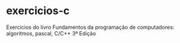 # exercicios-c
Exercicios do livro Fundamentos da programação de computadores: algoritmos, pascal, C/C++ 3ª Edição
